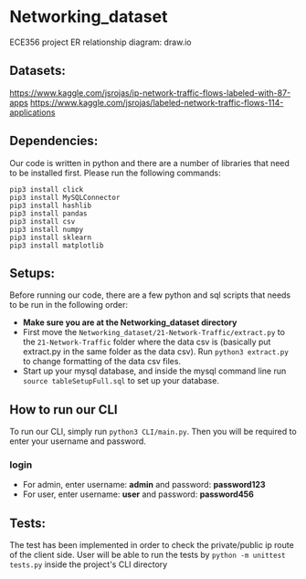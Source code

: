 # Networking_dataset
ECE356 project
ER relationship diagram: draw.io
## Datasets:
https://www.kaggle.com/jsrojas/ip-network-traffic-flows-labeled-with-87-apps
https://www.kaggle.com/jsrojas/labeled-network-traffic-flows-114-applications

## Dependencies:
Our code is written in python and there are a number of libraries that need to be installed first. Please run the following commands:
```
pip3 install click
pip3 install MySQLConnector
pip3 install hashlib
pip3 install pandas
pip3 install csv
pip3 install numpy
pip3 install sklearn
pip3 install matplotlib
```

## Setups:
Before running our code, there are a few python and sql scripts that needs to be run in the following order:
- **Make sure you are at the Networking_dataset directory** 
- First move the `Networking_dataset/21-Network-Traffic/extract.py` to the `21-Network-Traffic` folder where the data csv is (basically put extract.py in the same folder as the data csv). Run `python3 extract.py` to change formatting of the data csv files.
- Start up your mysql database, and inside the mysql command line run `source tableSetupFull.sql` to set up your database.

## How to run our CLI
To run our CLI, simply run `python3 CLI/main.py`. Then you will be required to enter your username and password.

### login
- For admin, enter username: **admin** and password: **password123**
- For user, enter username: **user** and password: **password456**

## Tests:
The test has been implemented in order to check the private/public ip route of the client side.
User will be able to run the tests by 
``` python -m unittest tests.py ```
inside the project's CLI directory